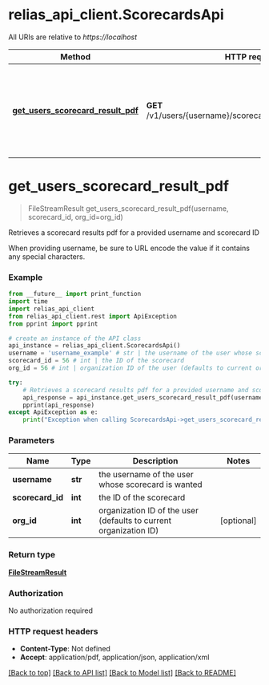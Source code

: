 # relias_api_client.ScorecardsApi

All URIs are relative to *https://localhost*

Method | HTTP request | Description
------------- | ------------- | -------------
[**get_users_scorecard_result_pdf**](ScorecardsApi.md#get_users_scorecard_result_pdf) | **GET** /v1/users/{username}/scorecards/{scorecardId}/results | Retrieves a scorecard results pdf for a provided username and scorecard ID


# **get_users_scorecard_result_pdf**
> FileStreamResult get_users_scorecard_result_pdf(username, scorecard_id, org_id=org_id)

Retrieves a scorecard results pdf for a provided username and scorecard ID

When providing username, be sure to URL encode the value if it contains any special characters.

### Example
```python
from __future__ import print_function
import time
import relias_api_client
from relias_api_client.rest import ApiException
from pprint import pprint

# create an instance of the API class
api_instance = relias_api_client.ScorecardsApi()
username = 'username_example' # str | the username of the user whose scorecard is wanted
scorecard_id = 56 # int | the ID of the scorecard
org_id = 56 # int | organization ID of the user (defaults to current organization ID) (optional)

try:
    # Retrieves a scorecard results pdf for a provided username and scorecard ID
    api_response = api_instance.get_users_scorecard_result_pdf(username, scorecard_id, org_id=org_id)
    pprint(api_response)
except ApiException as e:
    print("Exception when calling ScorecardsApi->get_users_scorecard_result_pdf: %s\n" % e)
```

### Parameters

Name | Type | Description  | Notes
------------- | ------------- | ------------- | -------------
 **username** | **str**| the username of the user whose scorecard is wanted | 
 **scorecard_id** | **int**| the ID of the scorecard | 
 **org_id** | **int**| organization ID of the user (defaults to current organization ID) | [optional] 

### Return type

[**FileStreamResult**](FileStreamResult.md)

### Authorization

No authorization required

### HTTP request headers

 - **Content-Type**: Not defined
 - **Accept**: application/pdf, application/json, application/xml

[[Back to top]](#) [[Back to API list]](../README.md#documentation-for-api-endpoints) [[Back to Model list]](../README.md#documentation-for-models) [[Back to README]](../README.md)

